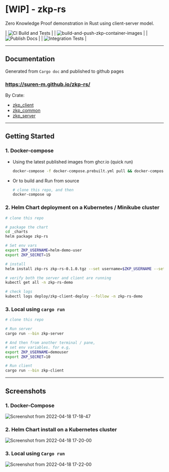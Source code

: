 # [WIP] - zkp-rs
Zero Knowledge Proof demonstration in Rust using client-server model. 

| ![CI Build and Tests](https://github.com/suren-m/zkp-rs/actions/workflows/pr-checks.yml/badge.svg) | 
| ![build-and-push-zkp-container-images](https://github.com/suren-m/zkp-rs/actions/workflows/build-and-publish-images.yml/badge.svg) |
| ![Publish Docs](https://github.com/suren-m/zkp-rs/actions/workflows/publish-docs.yml/badge.svg) |
| ![Integration Tests](https://github.com/suren-m/zkp-rs/actions/workflows/integration-tests.yml/badge.svg) |

---

## Documentation

Generated from `Cargo doc` and published to github pages

### https://suren-m.github.io/zkp-rs/

By Crate:
* [zkp_client](https://suren-m.github.io/zkp-rs/zkp_client/index.html)
* [zkp_common](https://suren-m.github.io/zkp-rs/zkp_common/index.html)
* [zkp_server](https://suren-m.github.io/zkp-rs/zkp_server/index.html)
---

## Getting Started

### 1. Docker-compose 

* Using the latest published images from ghcr.io (quick run)
    ```bash
    docker-compose -f docker-compose.prebuilt.yml pull && docker-compose -f docker-compose.prebuilt.yml up
    ```

* Or to build and Run from source 
    ```bash
    # clone this repo, and then
    docker-compose up
    ```

### 2. Helm Chart deployment on a Kubernetes / Minikube cluster

```bash
# clone this repo

# package the chart
cd _charts
helm package zkp-rs

# Set env vars
export ZKP_USERNAME=helm-demo-user
export ZKP_SECRET=15

# install
helm install zkp-rs zkp-rs-0.1.0.tgz --set username=$ZKP_USERNAME --set secret=$ZKP_SECRET --namespace=zkp-rs-demo --create-namespace

# verify both the server and client are running
kubectl get all -n zkp-rs-demo

# check logs
kubectl logs deploy/zkp-client-deploy --follow -n zkp-rs-demo
```

### 3. Local using `cargo run`

```bash
# clone this repo

# Run server
cargo run --bin zkp-server

# And then from another terminal / pane,
# set env variables. for e.g,
export ZKP_USERNAME=demouser
export ZKP_SECRET=10

# Run client
cargo run --bin zkp-client
```

---

## Screenshots

### 1. Docker-Compose

![Screenshot from 2022-04-18 17-18-47](https://user-images.githubusercontent.com/3830633/163839109-6db074fd-136b-4a70-9a82-2da37da76eef.png)

### 2. Helm Chart install on a Kubernetes cluster

![Screenshot from 2022-04-18 17-20-00](https://user-images.githubusercontent.com/3830633/163839281-8407fa71-a20e-4cb8-8110-c53fa34e24ff.png)

### 3. Local using `Cargo run`

![Screenshot from 2022-04-18 17-22-00](https://user-images.githubusercontent.com/3830633/163839349-975c3a6a-86ab-484f-b227-b2d7af20d81d.png)

